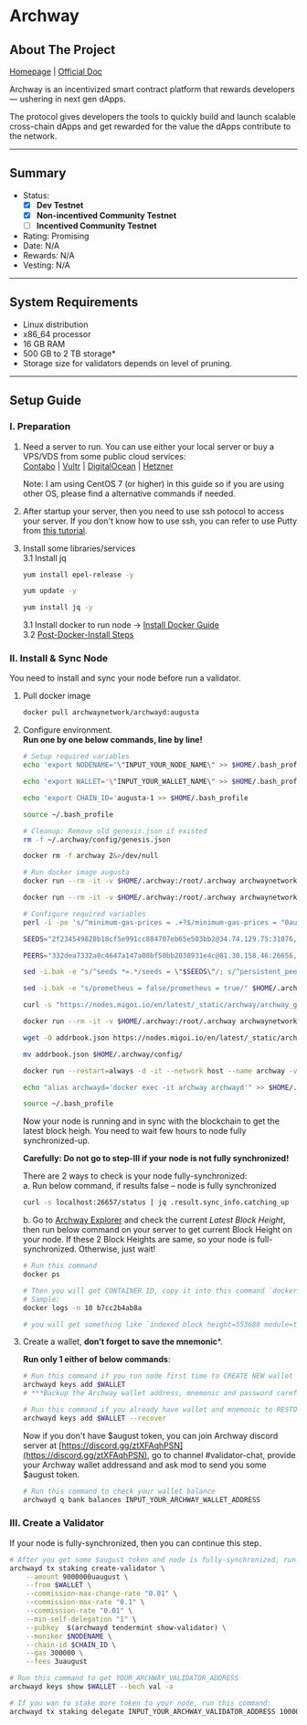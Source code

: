 # Archway 


## About The Project
[Homepage](https://archway.io/) | [Official Doc](https://docs.archway.io/docs/overview/about)

Archway is an incentivized smart contract platform that rewards developers — ushering in next gen dApps.

The protocol gives developers the tools to quickly build and launch scalable cross-chain dApps and get rewarded for the value the dApps contribute to the network.

----------
## Summary 
- Status: 
    - [x] **Dev Testnet**
    - [x] **Non-incentived Community Testnet**
    - [ ] **Incentived Community Testnet**

- Rating: Promising
- Date: N/A
- Rewards: N/A
- Vesting: N/A


----------
## System Requirements 
- Linux distribution
- x86_64 processor
- 16 GB RAM
- 500 GB to 2 TB storage*
- Storage size for validators depends on level of pruning.

----------
## Setup Guide

### I. Preparation
1. Need a server to run. You can use either your local server or buy a VPS/VDS from some public cloud services:  
    [Contabo](https://contabo.com/en/vps/) | [Vultr](https://www.vultr.com/?ref=9092122) | [DigitalOcean](https://www.digitalocean.com/?refcode=6c9338218bd0) | [Hetzner](https://www.hetzner.com/cloud)

    Note: I am using CentOS 7 (or higher) in this guide so if you are using other OS, please find a alternative commands if needed.

2. After startup your server, then you need to use ssh potocol to access your server. If you don't know how to use ssh, you can refer to use Putty from [this tutorial](https://www.hostinger.com/tutorials/how-to-use-putty-ssh).

3. Install some libraries/services   
    3.1 Install jq
    ```sh
    yum install epel-release -y

    yum update -y

    yum install jq -y
    ```
    3.1 Install docker to run node -> [Install Docker Guide](https://docs.docker.com/engine/install/centos/)  
    3.2 [Post-Docker-Install Steps](https://docs.docker.com/engine/install/linux-postinstall/)

### II. Install & Sync Node  
You need to install and sync your node before run a validator.  

1. Pull docker image  
    ```sh
    docker pull archwaynetwork/archwayd:augusta
    ```
2. Configure environment.  
    **Run one by one below commands, line by line!**

    ```sh
    # Setup required variables
    echo 'export NODENAME='\"INPUT_YOUR_NODE_NAME\" >> $HOME/.bash_profile

    echo 'export WALLET='\"INPUT_YOUR_WALLET_NAME\" >> $HOME/.bash_profile

    echo 'export CHAIN_ID='augusta-1 >> $HOME/.bash_profile

    source ~/.bash_profile

    # Cleanup: Remove old genesis.json if existed
    rm -f ~/.archway/config/genesis.json

    docker rm -f archway 2&>/dev/null

    # Run docker image augusta
    docker run --rm -it -v $HOME/.archway:/root/.archway archwaynetwork/archwayd:augusta init $NODENAME --chain-id $CHAIN_ID

    docker run --rm -it -v $HOME/.archway:/root/.archway archwaynetwork/archwayd:augusta config chain-id $CHAIN_ID

    # Configure required variables
    perl -i -pe 's/^minimum-gas-prices = .+?$/minimum-gas-prices = "0august"/' $HOME/.archway/config/app.toml

    SEEDS="2f234549828b18cf5e991cc884707eb65e503bb2@34.74.129.75:31076,c8890bcde31c2959a8aeda172189ec717fef0b2b@95.216.197.14:26656"

    PEERS="332dea7332a0c4647a147a08bf50bb2038931e4c@81.30.158.46:26656,4e08eb9d62607d05e3fa3fa52d98a00014c8040b@162.55.90.254:26656,4a701d399a0cd4a577e5b30c9d3cc5d75854936e@95.214.53.132:26456,0c019ac4e4f39d95355926435e50a25ed589915f@89.163.151.226:26656,b65efc14137a426a795b5e78cf34def7e5240231@89.163.164.211:26656,33baa872768e12d4100bce5eb875b90b8739a1d4@185.214.134.154:46656,76862fd5ee017b7b46f65a7ac15da12bba12f7f1@49.12.215.72:26656"

    sed -i.bak -e "s/^seeds *=.*/seeds = \"$SEEDS\"/; s/^persistent_peers *=.*/persistent_peers = \"$PEERS\"/" $HOME/.archway/config/config.toml

    sed -i.bak -e "s/prometheus = false/prometheus = true/" $HOME/.archway/config/config.toml

    curl -s "https://nodes.migoi.io/en/latest/_static/archway/archway_genesis.json" | jq '.result.genesis' > ~/.archway/config/genesis.json

    docker run --rm -it -v $HOME/.archway:/root/.archway archwaynetwork/archwayd:augusta unsafe-reset-all

    wget -O addrbook.json https://nodes.migoi.io/en/latest/_static/archway/addrbook_archway.json

    mv addrbook.json $HOME/.archway/config/

    docker run --restart=always -d -it --network host --name archway -v $HOME/.archway:/root/.archway archwaynetwork/archwayd:augusta start --x-crisis-skip-assert-invariants

    echo "alias archwayd='docker exec -it archway archwayd'" >> $HOME/.bash_profile

    source ~/.bash_profile
    ```

    Now your node is running and in sync with the blockchain to get the latest block heigh. You need to wait few hours to node fully synchronized-up.  

    **Carefully: Do not go to step-III if your node is not fully synchronized!**

    There are 2 ways to check is your node fully-synchronized:  
    a. Run below command, if results false – node is fully synchronized  
    ```sh
    curl -s localhost:26657/status | jq .result.sync_info.catching_up
    ```

    b. Go to [Archway Explorer](https://explorer.augusta-1.archway.tech/) and check the current *Latest Block Height*, then run below command on your server to get current Block Height on your node. If these 2 Block Heights are same, so your node is full-synchronized. Otherwise, just wait!
    ```sh
    # Run this command
    docker ps

    # Then you will get CONTAINER ID, copy it into this command `docker logs -n 10 CONTAINER_ID`.
    # Sample: 
    docker logs -n 10 b7cc2b4ab8a

    # you will get something like `indexed block height=553688 module=txindex`
    ```

3. Create a wallet, **don’t forget to save the mnemonic***.  

    **Run only 1 either of below commands**:
    ```sh
    # Run this command if you run node first time to CREATE NEW wallet
    archwayd keys add $WALLET
    # ***Backup the Archway wallet address, mnemonic and password carefully***

    # Run this command if you already have wallet and mnemonic to RESTORE OLD wallet 
    archwayd keys add $WALLET --recover
    ```

    Now if you don't have $august token, you can join Archway discord server at [https://discord.gg/ztXFAqhPSN](https://discord.gg/ztXFAqhPSN), go to channel #validator-chat, provide your Archway wallet addressand and ask mod to send you some $august token.  

    ```sh
    # Run this command to check your wallet balance
    archwayd q bank balances INPUT_YOUR_ARCHWAY_WALLET_ADDRESS
    ```

### III. Create a Validator  
If your node is fully-synchronized, then you can continue this step.

```sh
# After you get some $august token and node is fully-synchronized, run this command to delegate some token from your wallet to your node.
archwayd tx staking create-validator \
    --amount 9000000uaugust \
    --from $WALLET \
    --commission-max-change-rate "0.01" \
    --commission-max-rate "0.1" \
    --commission-rate "0.01" \
    --min-self-delegation "1" \
    --pubkey  $(archwayd tendermint show-validator) \
    --moniker $NODENAME \
    --chain-id $CHAIN_ID \
    --gas 300000 \
    --fees 3uaugust

# Run this command to get YOUR_ARCHWAY_VALIDATOR_ADDRESS
archwayd keys show $WALLET --bech val -a

# If you wan to stake more token to your node, run this command:
archwayd tx staking delegate INPUT_YOUR_ARCHWAY_VALIDATOR_ADDRESS 10000000uaugust --from $WALLET --chain-id $CHAIN_ID --fees 5000uaugust
```